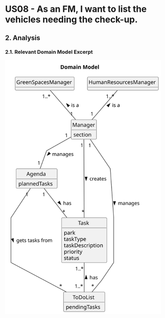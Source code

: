 # US08 -  As an FM, I want to list the vehicles needing the check-up. 

## 2. Analysis

### 2.1. Relevant Domain Model Excerpt 

![Domain Model](svg/us25-domain-model.svg)
